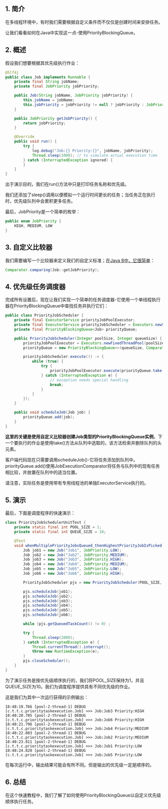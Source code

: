 ## 1. 简介

在多线程环境中，有时我们需要根据自定义条件而不仅仅是创建时间来安排任务。

让我们看看如何在Java中实现这一点-使用PriorityBlockingQueue。

## 2. 概述

假设我们想要根据其优先级执行作业：

```java
@Slf4j
public class Job implements Runnable {
    private final String jobName;
    private final JobPriority jobPriority;

    public Job(String jobName, JobPriority jobPriority) {
        this.jobName = jobName;
        this.jobPriority = jobPriority != null ? jobPriority : JobPriority.MEDIUM;
    }

    public JobPriority getJobPriority() {
        return jobPriority;
    }

    @Override
    public void run() {
        try {
            log.debug("Job:{} Priority:{}", jobName, jobPriority);
            Thread.sleep(1000); // to simulate actual execution time
        } catch (InterruptedException ignored) {
        }
    }
}
```

出于演示目的，我们在run()方法中只是打印任务名称和优先级。

我们还添加了sleep()调用以便模拟一个运行时间更长的任务；当任务正在执行时，优先级队列中会累积更多任务。

最后，JobPriority是一个简单的枚举：

```java
public enum JobPriority {
    HIGH, MEDIUM, LOW
}
```

## 3. 自定义比较器

我们需要编写一个比较器来定义我们的自定义标准；[在Java 8中，它很简单](https://www.baeldung.com/java-8-comparator-comparing)：

```java
Comparator.comparing(Job::getJobPriority);
```

## 4. 优先级任务调度器

完成所有设置后，现在让我们实现一个简单的任务调度器-它使用一个单线程执行器在PriorityBlockingQueue中查找任务并执行它们：

```java
public class PriorityJobScheduler {
    private final ExecutorService priorityJobPoolExecutor;
    private final ExecutorService priorityJobScheduler = Executors.newSingleThreadExecutor();
    private final PriorityBlockingQueue<Job> priorityQueue;

    public PriorityJobScheduler(Integer poolSize, Integer queueSize) {
        priorityJobPoolExecutor = Executors.newFixedThreadPool(poolSize);
        priorityQueue = new PriorityBlockingQueue<>(queueSize, Comparator.comparing(Job::jobPriority));

        priorityJobScheduler.execute(() -> {
            while (true) {
                try {
                    priorityJobPoolExecutor.execute(priorityQueue.take());
                } catch (InterruptedException e) {
                    // exception needs special handling
                    break;
                }
            }
        });
    }

    public void scheduleJob(Job job) {
        priorityQueue.add(job);
    }
}
```

**这里的关键是使用自定义比较器创建Job类型的PriorityBlockingQueue实例**。下一个要执行的作业是使用take()方法从队列中选取的，该方法检索并删除队列的头元素。

客户端代码现在只需要调用scheduleJob()-它将任务添加到队列中。priorityQueue.add()使用JobExecutionComparator将任务与队列中的现有任务相比较，并放置在队列中的适当位置。

请注意，实际任务是使用带有专用线程池的单独ExecutorService执行的。

## 5. 演示

最后，下面是调度程序的快速演示：

```java
class PriorityJobSchedulerUnitTest {
    private static final int POOL_SIZE = 1;
    private static final int QUEUE_SIZE = 10;

    @Test
    void whenMultiplePriorityJobsQueued_thenHighestPriorityJobIsPicked() {
        Job job1 = new Job("Job1", JobPriority.LOW);
        Job job2 = new Job("Job2", JobPriority.MEDIUM);
        Job job3 = new Job("Job3", JobPriority.HIGH);
        Job job4 = new Job("Job4", JobPriority.MEDIUM);
        Job job5 = new Job("Job5", JobPriority.LOW);
        Job job6 = new Job("Job6", JobPriority.HIGH);

        PriorityJobScheduler pjs = new PriorityJobScheduler(POOL_SIZE, QUEUE_SIZE);

        pjs.scheduleJob(job1);
        pjs.scheduleJob(job2);
        pjs.scheduleJob(job3);
        pjs.scheduleJob(job4);
        pjs.scheduleJob(job5);
        pjs.scheduleJob(job6);

        while (pjs.getQueuedTaskCount() != 0) ;

        try {
            Thread.sleep(2000);
        } catch (InterruptedException e) {
            Thread.currentThread().interrupt();
            throw new RuntimeException(e);
        }
        pjs.closeScheduler();
    }
}
```

为了演示任务是按优先级顺序执行的，我们将POOL_SIZE保持为1，并且QUEUE_SIZE为10。我们为调度程序提供具有不同优先级的作业。

这是我们为其中一次运行获得的示例输出：

```shell
18:48:19.766 [pool-2-thread-1] DEBUG [c.t.t.c.prioritytaskexecution.Job] >>> Job:Job3 Priority:HIGH 
18:48:20.785 [pool-2-thread-1] DEBUG [c.t.t.c.prioritytaskexecution.Job] >>> Job:Job6 Priority:HIGH 
18:48:21.796 [pool-2-thread-1] DEBUG [c.t.t.c.prioritytaskexecution.Job] >>> Job:Job4 Priority:MEDIUM 
18:48:22.803 [pool-2-thread-1] DEBUG [c.t.t.c.prioritytaskexecution.Job] >>> Job:Job2 Priority:MEDIUM 
18:48:23.811 [pool-2-thread-1] DEBUG [c.t.t.c.prioritytaskexecution.Job] >>> Job:Job1 Priority:LOW 
18:48:24.820 [pool-2-thread-1] DEBUG [c.t.t.c.prioritytaskexecution.Job] >>> Job:Job5 Priority:LOW
```

在每次运行中，输出结果可能会有所不同。但是输出的优先级一定是顺序的。

## 6. 总结

在这个快速教程中，我们了解了如何使用PriorityBlockingQueue以自定义优先级顺序执行任务。